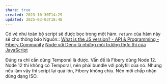 ```yaml
---
share: true
created: 2023-10-30T14:29
updated: 2025-03-03T18:48
---
```



Có vẻ như toàn bộ script sẽ được bọc trong một hàm. `return` của hàm này sẽ cho thông báo
Nguồn:: [What is the JS version? - API & Programming - Fibery Community](https://community.fibery.io/t/what-is-the-js-version/4837/9?u=ooker)
[Node với Deno là những môi trường thực thi của JavaScript](../../../../Ng%C3%B4n%20ng%E1%BB%AF/Ng%C3%B4n%20ng%E1%BB%AF%20l%E1%BA%ADp%20tr%C3%ACnh/Ng%C3%B4n%20ng%E1%BB%AF%20ki%E1%BB%83u%20%C4%91%E1%BB%99ng/JavaScript/M%C3%B4i%20tr%C6%B0%E1%BB%9Dng%20th%E1%BB%B1c%20thi%20(runtime)/Node%20v%E1%BB%9Bi%20Deno%20l%C3%A0%20nh%E1%BB%AFng%20m%C3%B4i%20tr%C6%B0%E1%BB%9Dng%20th%E1%BB%B1c%20thi%20c%E1%BB%A7a%20JavaScript.md)

Đúng ra chỉ cần dùng Temporal là được. Vấn đề là Fibery dùng Node 12. Node 12 thì không có Temporal, nên phải bundle với polyfill của nó. Nhưng nếu làm vậy thì script lại quá lớn, Fibery không chịu. Nên mới chấp nhận dùng dạng ISO.
